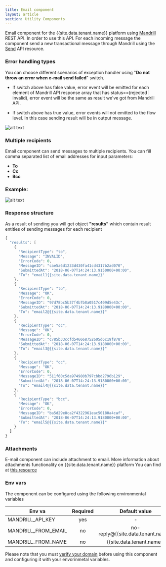 ```yaml
---
title: Email component
layout: article
section: Utility Components
---
```


Email component for the {{site.data.tenant.name}} platform using [Mandrill](http://mandrillapp.com/) REST API. In order to use this API. For each incoming message the component send a new transactional message through Mandrill using the [Send](https://mandrillapp.com/api/docs/messages.JSON.html#method=send) API resource.
### Error handling types

You can choose different scenarios of exception handler using "**Do not throw an error when e-mail send failed**" switch.

 * If switch above has false value, error event will be emitted for each element of Mandrill API response array that has status==(rejected | invalid), error event will be the same as result we've got from Mandrill API.

 * If switch above has true value, error events will not emitted to the flow level. In this case sending result will be in output message.

![alt text](./doc/2.png "Exception handling type")


### Multiple recipients
Email component can send messages to multiple recipients.
You can fill comma separated list of email addresses for input parameters:
* **To**
* **Cc**
* **Bcc**

### Example:

![alt text](./doc/1.png "Example of multiple recipients feature")


### Response structure
As a result of sending you will get object **"results"** which contain result entities of sending messages for each recipient

``` js
{
  "results": [
    {
      "RecipientType": "to",
      "Message": "INVALID",
      "ErrorCode": 0,
      "MessageID": "cae5a6d1233d430fa41cd4317b2ad070",
      "SubmittedAt": "2018-06-07T14:24:13.9150000+00:00",
      "To": "email1{{site.data.tenant.name}}"
    },
    {
      "RecipientType": "to",
      "Message": "OK",
      "ErrorCode": 0,
      "MessageID": "97d78bc5b37f4b7b8a0517c409d5e43c",
      "SubmittedAt": "2018-06-07T14:24:13.9180000+00:00",
      "To": "email2@{{site.data.tenant.name}}"
    },
    {
      "RecipientType": "cc",
      "Message": "OK",
      "ErrorCode": 0,
      "MessageID": "c785b33ccfd546668752605d6c19f878",
      "SubmittedAt": "2018-06-07T14:24:13.9180000+00:00",
      "To": "email3@{{site.data.tenant.name}}"
    },
    {
      "RecipientType": "cc",
      "Message": "OK",
      "ErrorCode": 0,
      "MessageID": "511f60c5da974980b797cbbd2796b129",
      "SubmittedAt": "2018-06-07T14:24:13.9180000+00:00",
      "To": "email4@{{site.data.tenant.name}}"
    },
    {
      "RecipientType": "bcc",
      "Message": "OK",
      "ErrorCode": 0,
      "MessageID": "ba5d29e8ca2f4322961eac50180a4caf",
      "SubmittedAt": "2018-06-07T14:24:13.9180000+00:00",
      "To": "email5@{{site.data.tenant.name}}"
    }
  ]
}
```

### Attachments
E-mail component can include attachment to email. More information about attachments functionality on {{site.data.tenant.name}} platform You can find at [this resource](https://support.{{site.data.tenant.name}}/support/solutions/articles/14000057806-working-with-binary-data-attachments-)

### Env vars
The component can be configured using the following environmental variables

| Env va        | Required        | Default value  |
| ------------- |:-------------:| :-----:|
| MANDRILL_API_KEY      | yes | - |
| MANDRILL_FROM_EMAIL      | no      | no-reply@{{site.data.tenant.name}} |
| MANDRILL_FROM_NAME | no      |    {{site.data.tenant.name}} |


Please note that you must [verify your domain](https://mandrill.zendesk.com/hc/en-us/articles/205582247) before using this component and configuring it with your envorinmetal variables.
